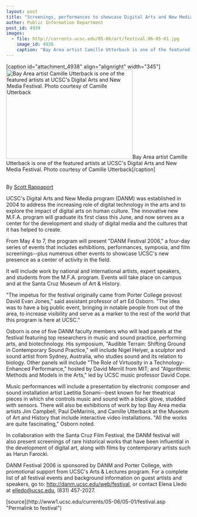 ```yaml
---
layout: post
title: "Screenings, performances to showcase Digital Arts and New Media"
author: Public Information Department
post_id: 4939
images:
  - file: http://currents.ucsc.edu/05-06/art/festival.06-05-01.jpg
    image_id: 4938
    caption: "Bay Area artist Camille Utterback is one of the featured artists at UCSC's Digital Arts and New Media Festival. Photo courtesy of Camille Utterback"
---
```


[caption id="attachment_4938" align="alignright" width="345"]<a href="http://localhost/mysite/wp-content/uploads/2006/05/festival.06-05-01.jpg"><img class="size-full wp-image-4938" src="http://localhost/mysite/wp-content/uploads/2006/05/festival.06-05-01.jpg" alt="Bay Area artist Camille Utterback is one of the featured artists at UCSC's Digital Arts and New Media Festival. Photo courtesy of Camille Utterback" width="345" height="243" /></a>Bay Area artist Camille Utterback is one of the featured artists at UCSC's Digital Arts and New Media Festival. Photo courtesy of Camille Utterback[/caption]
<a name="content" id="content"></a>
<p>
  <br>
  By <a href="mailto:srapp@ucsc.edu">Scott Rappaport</a>
</p>
<p>
  UCSC's Digital Arts and New Media program (DANM) was established in 2004 to address the increasing role of digital technology in the arts and to explore the impact of digital arts on human culture. The innovative new M.F.A. program will graduate its first class this June, and now serves as a center for the development and study of digital media and the cultures that it has helped to create.
</p>
<p>
  From May 4 to 7, the program will present "DANM Festival 2006," a four-day series of events that includes exhibitions, performances, symposia, and film screenings--plus numerous other events to showcase UCSC's new presence as a center of activity in the field.
</p>
<p>
  It will include work by national and international artists, expert speakers, and students from the M.F.A. program. Events will take place on campus and at the Santa Cruz Museum of Art &amp; History.
</p>
<p>
  "The impetus for the festival originally came from Porter College provost David Evan Jones," said assistant professor of art Ed Osborn. "The idea was to have a big public event, bringing in notable people from out of the area, to increase visibility and serve as a marker to the rest of the world that this program is here at UCSC."
</p>
<p>
  Osborn is one of five DANM faculty members who will lead panels at the festival featuring top researchers in music and sound practice, performing arts, and biotechnology. His symposium, "Audible Terrain: Shifting Ground in Contemporary Sound Practice," will include Nigel Helyer, a sculptor and sound artist from Sydney, Australia, who studies sound and its relation to biology. Other panels will include "The Role of Virtuosity in a Technology-Enhanced Performance," hosted by David Merrill from MIT; and "Algorithmic Methods and Models in the Arts," led by UCSC music professor David Cope.
</p>
<p>
  Music performances will include a presentation by electronic composer and sound installation artist Laetitia Sonami--best known for her theatrical pieces in which she controls music and sound with a black glove, studded with sensors. There will also be exhibitions of work by top Bay Area media artists Jim Campbell, Paul DeMarinis, and Camille Utterback at the Museum of Art and History that include interactive video installations. "All the works are quite fascinating," Osborn noted.
</p>
<p>
  In collaboration with the Santa Cruz Film Festival, the DANM festival will also present screenings of rare historical works that have been influential in the development of digital art, along with films by contemporary artists such as Harun Farocki.
</p>
<p>
  DANM Festival 2006 is sponsored by DANM and Porter College, with promotional support from UCSC's Arts &amp; Lectures program. For a complete list of all festival events and background information on guest artists and speakers, go to: <a href="http://danm.ucsc.edu/web/festival">http://danm.ucsc.edu/web/festival</a>, or contact Elena Lledo at <a href="mailto:elledo@ucsc.edu">elledo@ucsc.edu</a>, (831) 457-2027.
</p>
<form>
  <input name="t1" size="-1" type="hidden">
</form>




</p>
[source](http://www1.ucsc.edu/currents/05-06/05-01/festival.asp "Permalink to festival")
